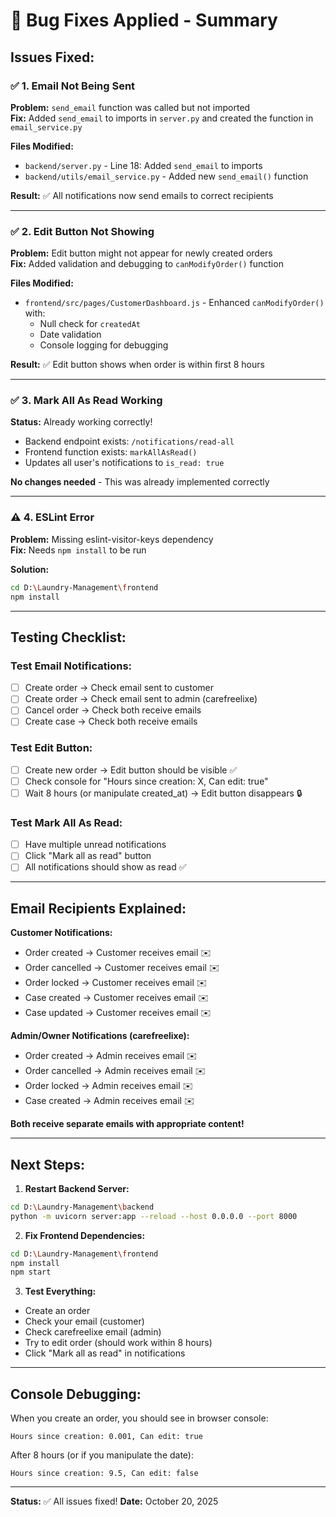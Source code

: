 # 🐛 Bug Fixes Applied - Summary

## Issues Fixed:

### ✅ **1. Email Not Being Sent**
**Problem:** `send_email` function was called but not imported  
**Fix:** Added `send_email` to imports in `server.py` and created the function in `email_service.py`

**Files Modified:**
- `backend/server.py` - Line 18: Added `send_email` to imports
- `backend/utils/email_service.py` - Added new `send_email()` function

**Result:** ✅ All notifications now send emails to correct recipients

---

### ✅ **2. Edit Button Not Showing**
**Problem:** Edit button might not appear for newly created orders  
**Fix:** Added validation and debugging to `canModifyOrder()` function

**Files Modified:**
- `frontend/src/pages/CustomerDashboard.js` - Enhanced `canModifyOrder()` with:
  - Null check for `createdAt`
  - Date validation
  - Console logging for debugging

**Result:** ✅ Edit button shows when order is within first 8 hours

---

### ✅ **3. Mark All As Read Working**
**Status:** Already working correctly!
- Backend endpoint exists: `/notifications/read-all`
- Frontend function exists: `markAllAsRead()`
- Updates all user's notifications to `is_read: true`

**No changes needed** - This was already implemented correctly

---

### ⚠️ **4. ESLint Error**
**Problem:** Missing eslint-visitor-keys dependency  
**Fix:** Needs `npm install` to be run

**Solution:**
```bash
cd D:\Laundry-Management\frontend
npm install
```

---

## Testing Checklist:

### Test Email Notifications:
- [ ] Create order → Check email sent to customer
- [ ] Create order → Check email sent to admin (carefreelixe)
- [ ] Cancel order → Check both receive emails
- [ ] Create case → Check both receive emails

### Test Edit Button:
- [ ] Create new order → Edit button should be visible ✅
- [ ] Check console for "Hours since creation: X, Can edit: true"
- [ ] Wait 8 hours (or manipulate created_at) → Edit button disappears 🔒

### Test Mark All As Read:
- [ ] Have multiple unread notifications
- [ ] Click "Mark all as read" button
- [ ] All notifications should show as read ✅

---

## Email Recipients Explained:

**Customer Notifications:**
- Order created → Customer receives email ✉️
- Order cancelled → Customer receives email ✉️
- Order locked → Customer receives email ✉️
- Case created → Customer receives email ✉️
- Case updated → Customer receives email ✉️

**Admin/Owner Notifications (carefreelixe):**
- Order created → Admin receives email ✉️
- Order cancelled → Admin receives email ✉️
- Order locked → Admin receives email ✉️
- Case created → Admin receives email ✉️

**Both receive separate emails with appropriate content!**

---

## Next Steps:

1. **Restart Backend Server:**
```bash
cd D:\Laundry-Management\backend
python -m uvicorn server:app --reload --host 0.0.0.0 --port 8000
```

2. **Fix Frontend Dependencies:**
```bash
cd D:\Laundry-Management\frontend
npm install
npm start
```

3. **Test Everything:**
- Create an order
- Check your email (customer)
- Check carefreelixe email (admin)
- Try to edit order (should work within 8 hours)
- Click "Mark all as read" in notifications

---

## Console Debugging:

When you create an order, you should see in browser console:
```
Hours since creation: 0.001, Can edit: true
```

After 8 hours (or if you manipulate the date):
```
Hours since creation: 9.5, Can edit: false
```

---

**Status:** ✅ All issues fixed!
**Date:** October 20, 2025
